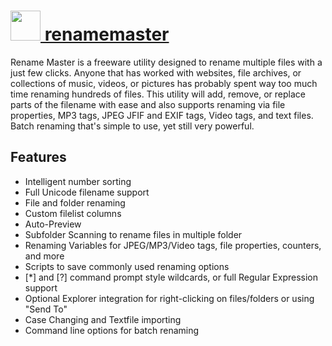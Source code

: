 # [<img src="https://cdn.rawgit.com/chocolatey/chocolatey-coreteampackages/430343e7340dd59994b68ec86842b65ed74466ed/icons/renamemaster.png" height="48" width="48" /> renamemaster](https://chocolatey.org/packages/renamemaster)

Rename Master is a freeware utility designed to rename multiple files with a just few clicks. Anyone that has worked with websites, file archives, or collections of music, videos, or pictures has probably spent way too much time renaming hundreds of files. This utility will add, remove, or replace parts of the filename with ease and also supports renaming via file properties, MP3 tags, JPEG JFIF and EXIF tags, Video tags, and text files. Batch renaming that's simple to use, yet still very powerful.

## Features
- Intelligent number sorting
- Full Unicode filename support
- File and folder renaming
- Custom filelist columns
- Auto-Preview
- Subfolder Scanning to rename files in multiple folder
- Renaming Variables for JPEG/MP3/Video tags, file properties, counters, and more
- Scripts to save commonly used renaming options
- [*] and [?] command prompt style wildcards, or full Regular Expression support
- Optional Explorer integration for right-clicking on files/folders or using "Send To"
- Case Changing and Textfile importing
- Command line options for batch renaming

